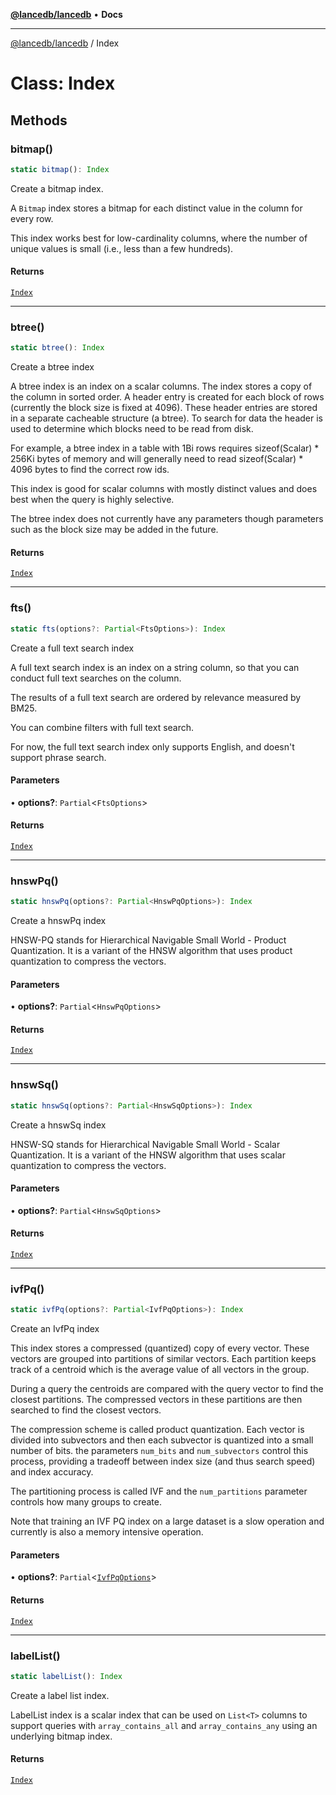 [**@lancedb/lancedb**](../README.md) • **Docs**

***

[@lancedb/lancedb](../README.md) / Index

# Class: Index

## Methods

### bitmap()

```ts
static bitmap(): Index
```

Create a bitmap index.

A `Bitmap` index stores a bitmap for each distinct value in the column for every row.

This index works best for low-cardinality columns, where the number of unique values
is small (i.e., less than a few hundreds).

#### Returns

[`Index`](Index.md)

***

### btree()

```ts
static btree(): Index
```

Create a btree index

A btree index is an index on a scalar columns.  The index stores a copy of the column
in sorted order.  A header entry is created for each block of rows (currently the
block size is fixed at 4096).  These header entries are stored in a separate
cacheable structure (a btree).  To search for data the header is used to determine
which blocks need to be read from disk.

For example, a btree index in a table with 1Bi rows requires sizeof(Scalar) * 256Ki
bytes of memory and will generally need to read sizeof(Scalar) * 4096 bytes to find
the correct row ids.

This index is good for scalar columns with mostly distinct values and does best when
the query is highly selective.

The btree index does not currently have any parameters though parameters such as the
block size may be added in the future.

#### Returns

[`Index`](Index.md)

***

### fts()

```ts
static fts(options?: Partial<FtsOptions>): Index
```

Create a full text search index

A full text search index is an index on a string column, so that you can conduct full
text searches on the column.

The results of a full text search are ordered by relevance measured by BM25.

You can combine filters with full text search.

For now, the full text search index only supports English, and doesn't support phrase search.

#### Parameters

• **options?**: `Partial`&lt;`FtsOptions`&gt;

#### Returns

[`Index`](Index.md)

***

### hnswPq()

```ts
static hnswPq(options?: Partial<HnswPqOptions>): Index
```

Create a hnswPq index

HNSW-PQ stands for Hierarchical Navigable Small World - Product Quantization.
It is a variant of the HNSW algorithm that uses product quantization to compress
the vectors.

#### Parameters

• **options?**: `Partial`&lt;`HnswPqOptions`&gt;

#### Returns

[`Index`](Index.md)

***

### hnswSq()

```ts
static hnswSq(options?: Partial<HnswSqOptions>): Index
```

Create a hnswSq index

HNSW-SQ stands for Hierarchical Navigable Small World - Scalar Quantization.
It is a variant of the HNSW algorithm that uses scalar quantization to compress
the vectors.

#### Parameters

• **options?**: `Partial`&lt;`HnswSqOptions`&gt;

#### Returns

[`Index`](Index.md)

***

### ivfPq()

```ts
static ivfPq(options?: Partial<IvfPqOptions>): Index
```

Create an IvfPq index

This index stores a compressed (quantized) copy of every vector.  These vectors
are grouped into partitions of similar vectors.  Each partition keeps track of
a centroid which is the average value of all vectors in the group.

During a query the centroids are compared with the query vector to find the closest
partitions.  The compressed vectors in these partitions are then searched to find
the closest vectors.

The compression scheme is called product quantization.  Each vector is divided into
subvectors and then each subvector is quantized into a small number of bits.  the
parameters `num_bits` and `num_subvectors` control this process, providing a tradeoff
between index size (and thus search speed) and index accuracy.

The partitioning process is called IVF and the `num_partitions` parameter controls how
many groups to create.

Note that training an IVF PQ index on a large dataset is a slow operation and
currently is also a memory intensive operation.

#### Parameters

• **options?**: `Partial`&lt;[`IvfPqOptions`](../interfaces/IvfPqOptions.md)&gt;

#### Returns

[`Index`](Index.md)

***

### labelList()

```ts
static labelList(): Index
```

Create a label list index.

LabelList index is a scalar index that can be used on `List<T>` columns to
support queries with `array_contains_all` and `array_contains_any`
using an underlying bitmap index.

#### Returns

[`Index`](Index.md)

